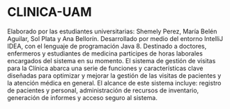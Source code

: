 # CLINICA-UAM
Elaborado por las estudiantes universitarias: Shemely Perez, María Belén Aguilar, Sol Plata y Ana Bellorín. Desarrollado por medio del entorno IntelliJ IDEA,
con el lenguaje de programación Java 8. Destinado a doctores, enfermeros y estudiantes de medicina participes de horas laborales encargados del sistema en su momento. 
El sistema de gestión de visitas para la Clínica abarca una serie de funciones y características clave diseñadas para optimizar y mejorar la gestión de las visitas de pacientes y la atención médica en general. El alcance de este sistema incluye:
registro de pacientes y personal, administración de recursos de inventario, generación de informes y acceso seguro al sistema.
